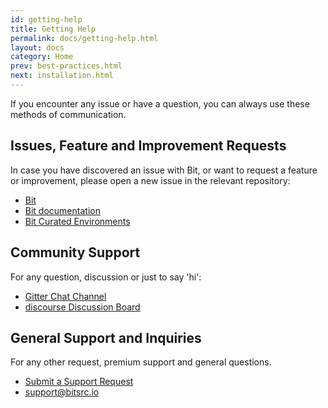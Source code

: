 ```yaml
---
id: getting-help
title: Getting Help
permalink: docs/getting-help.html
layout: docs
category: Home
prev: best-practices.html
next: installation.html
---
```


If you encounter any issue or have a question, you can always use these methods of communication.

## Issues, Feature and Improvement Requests

In case you have discovered an issue with Bit, or want to request a feature or improvement, please open a new issue in the relevant repository:

* [Bit](https://github.com/teambit/bit)
* [Bit documentation](https://github.com/teambit/bit-docs)
* [Bit Curated Environments](https://github.com/teambit/bit-envs)

## Community Support

For any question, discussion or just to say 'hi':

* [Gitter Chat Channel](https://gitter.im/bit-src/Bit)
* [discourse Discussion Board](https://discourse.bitsrc.io)

## General Support and Inquiries

For any other request, premium support and general questions.

* [Submit a Support Request](https://bitsrc.io/support)
* [support@bitsrc.io](support@bitsrc.io)
